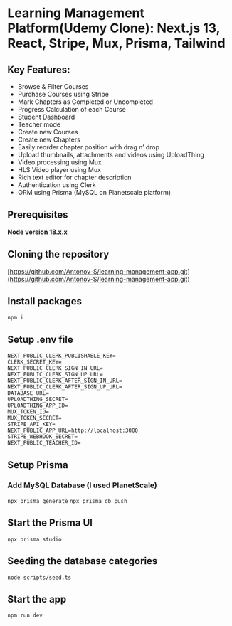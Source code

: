 # Learning Management Platform(Udemy Clone): Next.js 13, React, Stripe, Mux, Prisma, Tailwind

## Key Features:

- Browse & Filter Courses
- Purchase Courses using Stripe
- Mark Chapters as Completed or Uncompleted
- Progress Calculation of each Course
- Student Dashboard
- Teacher mode
- Create new Courses
- Create new Chapters
- Easily reorder chapter position with drag n’ drop
- Upload thumbnails, attachments and videos using UploadThing
- Video processing using Mux
- HLS Video player using Mux
- Rich text editor for chapter description
- Authentication using Clerk
- ORM using Prisma (MySQL on Planetscale platform)

## Prerequisites

**Node version 18.x.x**

## Cloning the repository

[https://github.com/Antonov-S/learning-management-app.git](https://github.com/Antonov-S/learning-management-app.git)

## Install packages

`npm i`

## Setup .env file

```
NEXT_PUBLIC_CLERK_PUBLISHABLE_KEY=
CLERK_SECRET_KEY=
NEXT_PUBLIC_CLERK_SIGN_IN_URL=
NEXT_PUBLIC_CLERK_SIGN_UP_URL=
NEXT_PUBLIC_CLERK_AFTER_SIGN_IN_URL=
NEXT_PUBLIC_CLERK_AFTER_SIGN_UP_URL=
DATABASE_URL=
UPLOADTHING_SECRET=
UPLOADTHING_APP_ID=
MUX_TOKEN_ID=
MUX_TOKEN_SECRET=
STRIPE_API_KEY=
NEXT_PUBLIC_APP_URL=http://localhost:3000
STRIPE_WEBHOOK_SECRET=
NEXT_PUBLIC_TEACHER_ID=
```

## Setup Prisma

### Add MySQL Database (I used PlanetScale)

`npx prisma generate`
`npx prisma db push`

## Start the Prisma UI

`npx prisma studio`

## Seeding the database categories

`node scripts/seed.ts`

## Start the app

`npm run dev`

